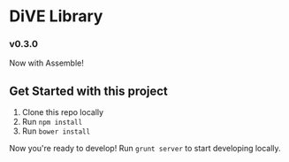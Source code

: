 # DiVE Library
### v0.3.0

Now with Assemble!

## Get Started with this project

1. Clone this repo locally
2. Run `npm install`
3. Run `bower install`

Now you're ready to develop!  Run `grunt server` to start developing locally.


